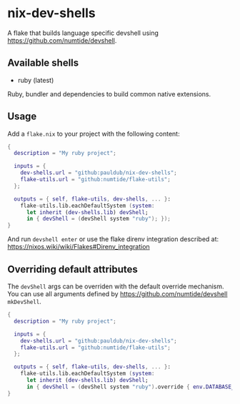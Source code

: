 # nix-dev-shells

A flake that builds language specific devshell using https://github.com/numtide/devshell.

## Available shells

- ruby (latest) 

Ruby, bundler and dependencies to build common native extensions.

## Usage

Add a `flake.nix` to your project with the following content:

```nix
{
  description = "My ruby project";

  inputs = {
    dev-shells.url = "github:pauldub/nix-dev-shells";
    flake-utils.url = "github:numtide/flake-utils";
  };

  outputs = { self, flake-utils, dev-shells, ... }:
    flake-utils.lib.eachDefaultSystem (system:
      let inherit (dev-shells.lib) devShell;
      in { devShell = (devShell system "ruby"); });
}
```

And run `devshell enter` or use the flake direnv integration described at: https://nixos.wiki/wiki/Flakes#Direnv_integration

## Overriding default attributes

The `devShell` args can be overriden with the default override mechanism. You can use all arguments defined by https://github.com/numtide/devshell `mkDevShell`.

```nix
{
  description = "My ruby project";

  inputs = {
    dev-shells.url = "github:pauldub/nix-dev-shells";
    flake-utils.url = "github:numtide/flake-utils";
  };

  outputs = { self, flake-utils, dev-shells, ... }:
    flake-utils.lib.eachDefaultSystem (system:
      let inherit (dev-shells.lib) devShell;
      in { devShell = (devShell system "ruby").override { env.DATABASE_URL = "postgres:///my_ruby_project"; } });
}
```
